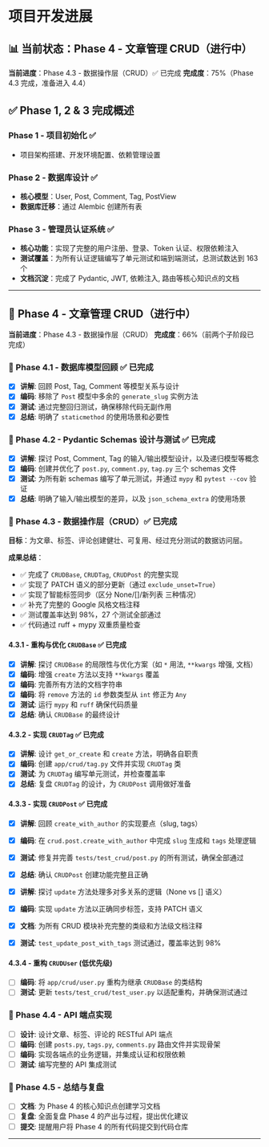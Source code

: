 # 项目开发进展

## 📊 当前状态：Phase 4 - 文章管理 CRUD（进行中）

**当前进度**：Phase 4.3 - 数据操作层（CRUD）✅ 已完成
**完成度**：75%（Phase 4.3 完成，准备进入 4.4）

## ✅ Phase 1, 2 & 3 完成概述

### Phase 1 - 项目初始化 ✅
- 项目架构搭建、开发环境配置、依赖管理设置

### Phase 2 - 数据库设计 ✅
- **核心模型**：User, Post, Comment, Tag, PostView
- **数据库迁移**：通过 Alembic 创建所有表

### Phase 3 - 管理员认证系统 ✅
- **核心功能**：实现了完整的用户注册、登录、Token 认证、权限依赖注入
- **测试覆盖**：为所有认证逻辑编写了单元测试和端到端测试，总测试数达到 163 个
- **文档沉淀**：完成了 Pydantic, JWT, 依赖注入, 路由等核心知识点的文档

---

## 📅 Phase 4 - 文章管理 CRUD（进行中）

**当前进度**：Phase 4.3 - 数据操作层（CRUD）
**完成度**：66%（前两个子阶段已完成）

### 🎯 Phase 4.1 - 数据库模型回顾 ✅ **已完成**
- [x] **讲解**: 回顾 Post, Tag, Comment 等模型关系与设计
- [x] **编码**: 移除了 `Post` 模型中多余的 `generate_slug` 实例方法
- [x] **测试**: 通过完整回归测试，确保移除代码无副作用
- [x] **总结**: 明确了 `staticmethod` 的使用场景和必要性

### 🎯 Phase 4.2 - Pydantic Schemas 设计与测试 ✅ **已完成**
- [x] **讲解**: 探讨 Post, Comment, Tag 的输入/输出模型设计，以及递归模型等概念
- [x] **编码**: 创建并优化了 `post.py`, `comment.py`, `tag.py` 三个 schemas 文件
- [x] **测试**: 为所有新 schemas 编写了单元测试，并通过 `mypy` 和 `pytest --cov` 验证
- [x] **总结**: 明确了输入/输出模型的差异，以及 `json_schema_extra` 的使用场景

### 🎯 Phase 4.3 - 数据操作层（CRUD）✅ **已完成**

**目标**：为文章、标签、评论创建健壮、可复用、经过充分测试的数据访问层。

**成果总结**：
- ✅ 完成了 `CRUDBase`, `CRUDTag`, `CRUDPost` 的完整实现
- ✅ 实现了 PATCH 语义的部分更新（通过 `exclude_unset=True`）
- ✅ 实现了智能标签同步（区分 None/[]/新列表 三种情况）
- ✅ 补充了完整的 Google 风格文档注释
- ✅ 测试覆盖率达到 98%，27 个测试全部通过
- ✅ 代码通过 ruff + mypy 双重质量检查

#### 4.3.1 - 重构与优化 `CRUDBase` ✅ **已完成**
- [x] **讲解**: 探讨 `CRUDBase` 的局限性与优化方案（如 `*` 用法, `**kwargs` 增强, 文档）
- [x] **编码**: 增强 `create` 方法以支持 `**kwargs` 覆盖
- [x] **编码**: 完善所有方法的文档字符串
- [x] **编码**: 将 `remove` 方法的 `id` 参数类型从 `int` 修正为 `Any`
- [x] **测试**: 运行 `mypy` 和 `ruff` 确保代码质量
- [x] **总结**: 确认 `CRUDBase` 的最终设计

#### 4.3.2 - 实现 `CRUDTag` ✅ **已完成**
- [x] **讲解**: 设计 `get_or_create` 和 `create` 方法，明确各自职责
- [x] **编码**: 创建 `app/crud/tag.py` 文件并实现 `CRUDTag` 类
- [x] **测试**: 为 `CRUDTag` 编写单元测试，并检查覆盖率
- [x] **总结**: 复盘 `CRUDTag` 的设计，为 `CRUDPost` 调用做好准备

#### 4.3.3 - 实现 `CRUDPost` ✅ **已完成**
- [x] **讲解**: 回顾 `create_with_author` 的实现要点（slug, tags）
- [x] **编码**: 在 `crud.post.create_with_author` 中完成 `slug` 生成和 `tags` 处理逻辑
- [x] **测试**: 修复并完善 `tests/test_crud/post.py` 的所有测试，确保全部通过
- [x] **总结**: 确认 `CRUDPost` 创建功能完整且正确
- [x] **讲解**: 探讨 `update` 方法处理多对多关系的逻辑（None vs [] 语义）
- [x] **编码**: 实现 `update` 方法以正确同步标签，支持 PATCH 语义
- [x] **文档**: 为所有 CRUD 模块补充完整的类级和方法级文档注释
- [x] **测试**: `test_update_post_with_tags` 测试通过，覆盖率达到 98%


#### 4.3.4 - 重构 `CRUDUser` (低优先级)
- [ ] **编码**: 将 `app/crud/user.py` 重构为继承 `CRUDBase` 的类结构
- [ ] **测试**: 更新 `tests/test_crud/test_user.py` 以适配重构，并确保测试通过

### 🎯 Phase 4.4 - API 端点实现
- [ ] **设计**: 设计文章、标签、评论的 RESTful API 端点
- [ ] **编码**: 创建 `posts.py`, `tags.py`, `comments.py` 路由文件并实现骨架
- [ ] **编码**: 实现各端点的业务逻辑，并集成认证和权限依赖
- [ ] **测试**: 编写完整的 API 集成测试

### 🎯 Phase 4.5 - 总结与复盘
- [ ] **文档**: 为 Phase 4 的核心知识点创建学习文档
- [ ] **复盘**: 全面复盘 Phase 4 的产出与过程，提出优化建议
- [ ] **提交**: 提醒用户将 Phase 4 的所有代码提交到代码仓库

---
